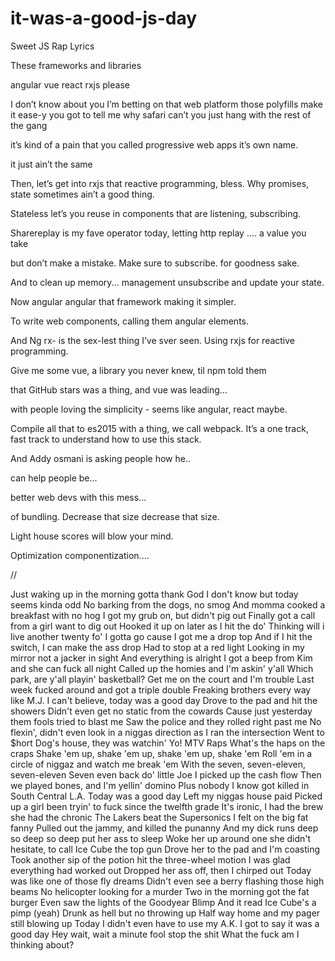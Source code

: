 # it-was-a-good-js-day
Sweet JS Rap Lyrics

These frameworks and libraries 

angular vue react rxjs please

I don’t know about you I’m betting on that web platform those polyfills make it ease-y you got to tell me why safari can’t you just hang with the rest of the gang 

it’s kind of a pain that you called progressive web apps it’s own name. 

it just ain’t the same

Then, let’s get into rxjs that reactive programming, bless. Why promises, state sometimes ain’t a good thing. 

Stateless let’s you reuse in components that are listening, subscribing. 

Sharereplay is my fave operator today, letting http replay .... a value you take 

but don’t make a mistake. Make sure to subscribe. for goodness sake. 

And to clean up memory... management unsubscribe and update your state. 

Now angular angular that framework making it simpler. 

To write web components, calling them angular elements. 

And Ng rx- is the sex-Iest thing I’ve sver seen. Using rxjs for reactive programming.

Give me some vue, a library you never knew, til npm told them 

that GitHub stars was a thing, and vue was leading... 

with people loving the simplicity - seems like angular, react maybe.

Compile all that to es2015 with a thing, we call webpack. 
It’s a one track, fast track to understand how to use this stack. 

And Addy osmani is asking people how he.. 

can help people be... 

better web devs with this mess... 

of bundling. Decrease that size decrease that size. 

Light house scores will blow your mind. 

Optimization componentization.... 


//


Just waking up in the morning gotta thank God
I don't know but today seems kinda odd
No barking from the dogs, no smog
And momma cooked a breakfast with no hog
I got my grub on, but didn't pig out
Finally got a call from a girl want to dig out
Hooked it up on later as I hit the do'
Thinking will i live another twenty fo'
I gotta go cause I got me a drop top
And if I hit the switch, I can make the ass drop
Had to stop at a red light
Looking in my mirror not a jacker in sight
And everything is alright
I got a beep from Kim and she can fuck all night
Called up the homies and I'm askin' y'all
Which park, are y'all playin' basketball?
Get me on the court and I'm trouble
Last week fucked around and got a triple double
Freaking brothers every way like M.J.
I can't believe, today was a good day
Drove to the pad and hit the showers
Didn't even get no static from the cowards
Cause just yesterday them fools tried to blast me
Saw the police and they rolled right past me
No flexin', didn't even look in a niggas direction as I ran the intersection
Went to $hort Dog's house, they was watchin' Yo! MTV Raps
What's the haps on the craps
Shake 'em up, shake 'em up, shake 'em up, shake 'em
Roll 'em in a circle of niggaz and watch me break 'em
With the seven, seven-eleven, seven-eleven
Seven even back do' little Joe
I picked up the cash flow
Then we played bones, and I'm yellin' domino
Plus nobody I know got killed in South Central L.A.
Today was a good day
Left my niggas house paid
Picked up a girl been tryin' to fuck since the twelfth grade
It's ironic, I had the brew she had the chronic
The Lakers beat the Supersonics
I felt on the big fat fanny
Pulled out the jammy, and killed the punanny
And my dick runs deep so deep so deep put her ass to sleep
Woke her up around one
she didn't hesitate, to call Ice Cube the top gun
Drove her to the pad and I'm coasting
Took another sip of the potion hit the three-wheel motion
I was glad everything had worked out
Dropped her ass off, then I chirped out
Today was like one of those fly dreams
Didn't even see a berry flashing those high beams
No helicopter looking for a murder
Two in the morning got the fat burger
Even saw the lights of the Goodyear Blimp
And it read Ice Cube's a pimp (yeah)
Drunk as hell but no throwing up
Half way home and my pager still blowing up
Today I didn't even have to use my A.K.
I got to say it was a good day
Hey wait, wait a minute fool stop the shit
What the fuck am I thinking about?
